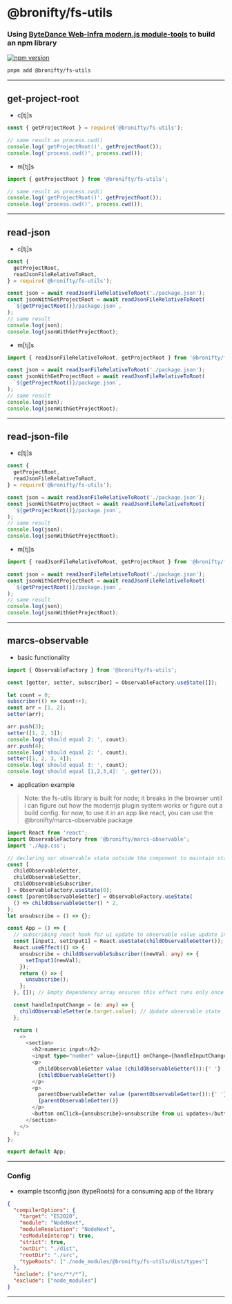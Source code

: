 # @bronifty/fs-utils

### Using [ByteDance Web-Infra modern.js module-tools](https://modernjs.dev/module-tools/en/api/plugin-api/plugin-hooks.html) to build an npm library

[![npm version](https://img.shields.io/badge/npm-v0.0.10-green)](https://www.npmjs.com/package/@bronifty/fs-utils)

<!-- [![npm version](https://badge.fury.io/js/%40bronifty%2Ffs-utils.svg)](https://badge.fury.io/js/%40bronifty%2Ffs-utils) -->

```sh
pnpm add @bronifty/fs-utils
```

---

## get-project-root

- c[tj]s

```ts
const { getProjectRoot } = require('@bronifty/fs-utils');

// same result as process.cwd()
console.log('getProjectRoot()', getProjectRoot());
console.log('process.cwd()', process.cwd());
```

- m[tj]s

```ts
import { getProjectRoot } from '@bronifty/fs-utils';

// same result as process.cwd()
console.log('getProjectRoot()', getProjectRoot());
console.log('process.cwd()', process.cwd());
```

---

## read-json

- c[tj]s

```ts
const {
  getProjectRoot,
  readJsonFileRelativeToRoot,
} = require('@bronifty/fs-utils');

const json = await readJsonFileRelativeToRoot('./package.json');
const jsonWithGetProjectRoot = await readJsonFileRelativeToRoot(
  `${getProjectRoot()}/package.json`,
);
// same result
console.log(json);
console.log(jsonWithGetProjectRoot);
```

- m[tj]s

```ts
import { readJsonFileRelativeToRoot, getProjectRoot } from '@bronifty/fs-utils';

const json = await readJsonFileRelativeToRoot('./package.json');
const jsonWithGetProjectRoot = await readJsonFileRelativeToRoot(
  `${getProjectRoot()}/package.json`,
);
// same result
console.log(json);
console.log(jsonWithGetProjectRoot);
```

---

## read-json-file

- c[tj]s

```ts
const {
  getProjectRoot,
  readJsonFileRelativeToRoot,
} = require('@bronifty/fs-utils');

const json = await readJsonFileRelativeToRoot('./package.json');
const jsonWithGetProjectRoot = await readJsonFileRelativeToRoot(
  `${getProjectRoot()}/package.json`,
);
// same result
console.log(json);
console.log(jsonWithGetProjectRoot);
```

- m[tj]s

```ts
import { readJsonFileRelativeToRoot, getProjectRoot } from '@bronifty/fs-utils';

const json = await readJsonFileRelativeToRoot('./package.json');
const jsonWithGetProjectRoot = await readJsonFileRelativeToRoot(
  `${getProjectRoot()}/package.json`,
);
// same result
console.log(json);
console.log(jsonWithGetProjectRoot);
```

---

## marcs-observable

- basic functionality

```ts
import { ObservableFactory } from '@bronifty/fs-utils';

const [getter, setter, subscriber] = ObservableFactory.useState([]);

let count = 0;
subscriber(() => count++);
const arr = [1, 2];
setter(arr);

arr.push(3);
setter([1, 2, 3]);
console.log('should equal 2: ', count);
arr.push(4);
console.log('should equal 2: ', count);
setter([1, 2, 3, 4]);
console.log('should equal 3: ', count);
console.log('should equal [1,2,3,4]: ', getter());
```

- application example

> Note: the fs-utils library is built for node; it breaks in the browser until i can figure out how the modernjs plugin system works or figure out a build config. for now, to use it in an app like react, you can use the @bronifty/marcs-observable package

```ts
import React from 'react';
import ObservableFactory from '@bronifty/marcs-observable';
import './App.css';

// declaring our observable state outside the component to maintain state across re-renders; this could also be done in a store and imported
const [
  childObservableGetter,
  childObservableSetter,
  childObservableSubscriber,
] = ObservableFactory.useState(0);
const [parentObservableGetter] = ObservableFactory.useState(
  () => childObservableGetter() * 2,
);
let unsubscribe = () => {};

const App = () => {
  // subscribing react hook for ui update to observable value update inside a useEffect so it runs once on mount and doesn't get re-assigned every re-render
  const [input1, setInput1] = React.useState(childObservableGetter());
  React.useEffect(() => {
    unsubscribe = childObservableSubscriber((newVal: any) => {
      setInput1(newVal);
    });
    return () => {
      unsubscribe();
    };
  }, []); // Empty dependency array ensures this effect runs only once on mount

  const handleInputChange = (e: any) => {
    childObservableSetter(e.target.value); // Update observable state
  };

  return (
    <>
      <section>
        <h2>numeric input</h2>
        <input type="number" value={input1} onChange={handleInputChange} />
        <p>
          childObservableGetter value (childObservableGetter()):{' '}
          {childObservableGetter()}
        </p>
        <p>
          parentObservableGetter value (parentObservableGetter()):{' '}
          {parentObservableGetter()}
        </p>
        <button onClick={unsubscribe}>unsubscribe from ui updates</button>
      </section>
    </>
  );
};

export default App;
```

---

### Config

- example tsconfig.json (typeRoots) for a consuming app of the library

```json
{
  "compilerOptions": {
    "target": "ES2020",
    "module": "NodeNext",
    "moduleResolution": "NodeNext",
    "esModuleInterop": true,
    "strict": true,
    "outDir": "./dist",
    "rootDir": "./src",
    "typeRoots": ["./node_modules/@bronifty/fs-utils/dist/types"]
  },
  "include": ["src/**/*"],
  "exclude": ["node_modules"]
}
```

---

